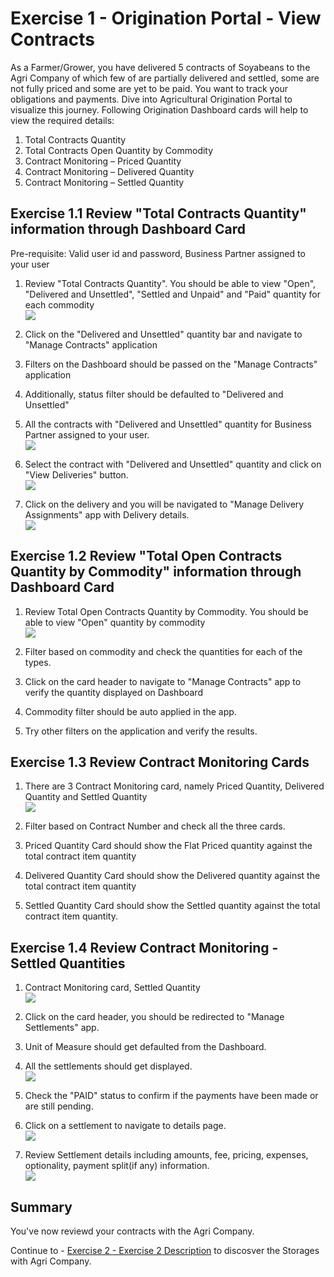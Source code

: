 # Exercise 1 - Origination Portal - View Contracts

 
As a Farmer/Grower, you have delivered 5 contracts of Soyabeans to the Agri Company of which few of are partially delivered and settled, some are not fully priced and some are yet to be paid. You want to track your obligations and payments. Dive into Agricultural Origination Portal to visualize this journey. Following Origination Dashboard cards will help to view the required details:

1. Total Contracts Quantity
2. Total Contracts Open Quantity by Commodity
3. Contract Monitoring – Priced Quantity
4. Contract Monitoring – Delivered Quantity
5. Contract Monitoring – Settled Quantity


## Exercise 1.1 Review "Total Contracts Quantity" information through Dashboard Card

Pre-requisite:
Valid user id and password, Business Partner assigned to your user

1. Review "Total Contracts Quantity". You should be able to view "Open", "Delivered and Unsettled", "Settled and Unpaid" and "Paid" quantity for each commodity
<br>![](/exercises/ex1/images/Ex_1_1_1_Image.png)

2. Click on the "Delivered and Unsettled" quantity bar and navigate to "Manage Contracts" application
3. Filters on the Dashboard should be passed on the "Manage Contracts" application
4. Additionally, status filter should be defaulted to "Delivered and Unsettled"
5. All the contracts with "Delivered and Unsettled" quantity for Business Partner assigned to your user.
<br>![](/exercises/ex1/images/Ex_1_1_2_Image.png)

6. Select the contract with "Delivered and Unsettled" quantity and click on "View Deliveries" button.
<br>![](/exercises/ex1/images/Ex_1_1_3_Image.png)

7. Click on the delivery and you will be navigated to "Manage Delivery Assignments" app with Delivery details.
<br>![](/exercises/ex1/images/Ex_1_1_4_Image.png)


## Exercise 1.2 Review "Total Open Contracts Quantity by Commodity" information through Dashboard Card

1. Review Total Open Contracts Quantity by Commodity. You should be able to view "Open" quantity by commodity
<br>![](/exercises/ex1/images/Ex_1_2_Image.png)

2. Filter based on commodity and check the quantities for each of the types.
3. Click on the card header to navigate to "Manage Contracts" app to verify the quantity displayed on Dashboard
4. Commodity filter should be auto applied in the app. 
5. Try other filters on the application and verify the results.


## Exercise 1.3 Review Contract Monitoring Cards

1. There are 3 Contract Monitoring card, namely Priced Quantity, Delivered Quantity and Settled Quantity
<br>![](/exercises/ex1/images/Ex_1_3_Image.png)

2. Filter based on Contract Number and check all the three cards.
3. Priced Quantity Card should show the Flat Priced quantity against the total contract item quantity
4. Delivered Quantity Card should show the Delivered quantity against the total contract item quantity
5. Settled Quantity Card should show the Settled quantity against the total contract item quantity.

## Exercise 1.4 Review Contract Monitoring - Settled Quantities

1. Contract Monitoring card, Settled Quantity
<br>![](/exercises/ex1/images/Ex_1_4_2_Image.png)

2. Click on the card header, you should be redirected to "Manage Settlements" app.
3. Unit of Measure should get defaulted from the Dashboard.
4. All the settlements should get displayed. 
<br>![](/exercises/ex1/images/Ex_1_4_1_Image.png)

5. Check the "PAID" status to confirm if the payments have been made or are still pending.
6. Click on a settlement to navigate to details page.
<br>![](/exercises/ex1/images/Ex_1_4_3_Image.png)
8. Review Settlement details including amounts, fee, pricing, expenses, optionality, payment split(if any) information.
<br>![](/exercises/ex1/images/Ex_1_4_4_Image.png)
## Summary

You've now reviewd your contracts with the Agri Company.

Continue to - [Exercise 2 - Exercise 2 Description](../ex2/README.md) to discosver the Storages with Agri Company.

